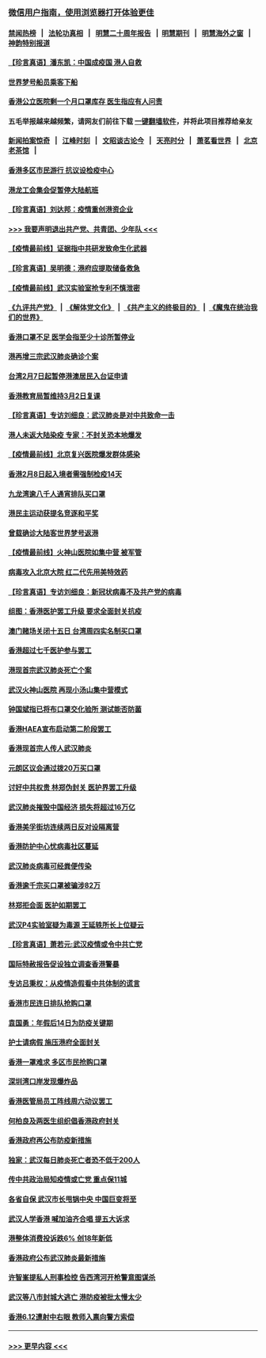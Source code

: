 ### [微信用户指南，使用浏览器打开体验更佳](https://github.com/gfw-breaker/banned-news1/blob/master/indexes/wechat-guide.md?t=0)
#### [禁闻热榜](热点新闻.md?t=0)  &nbsp;&nbsp;|&nbsp;&nbsp; [法轮功真相](https://github.com/gfw-breaker/truth/blob/master/README.md?t=0) &nbsp;&nbsp;|&nbsp;&nbsp; [明慧二十周年报告](https://github.com/gfw-breaker/mh-reports/blob/master/README.md?t=0) &nbsp;&nbsp;|&nbsp;&nbsp;[明慧期刊](https://github.com/gfw-breaker/mh-qikan) &nbsp;&nbsp;|&nbsp;&nbsp; [明慧海外之窗](https://github.com/gfw-breaker/mh-news/blob/master/README.md?t=0) &nbsp;&nbsp;|&nbsp;&nbsp; [神韵特别报道](https://github.com/gfw-breaker/mh-news/blob/master/shenyun.md?t=0)
#### [【珍言真语】潘东凯：中国成疫国 港人自救](../pages/nsc415/n11856962.md?t=02101244) 
#### [世界梦号船员乘客下船](../pages/nsc415/n11856883.md?t=02101244) 
#### [香港公立医院剩一个月口罩库存 医生指应有人问责](../pages/nsc415/n11856875.md?t=02101244) 
#### 五毛举报越来越频繁，请网友们前往下载 [一键翻墙软件](https://github.com/gfw-breaker/ssr-accounts)，并将此项目推荐给亲友
#### [新闻拍案惊奇](https://github.com/gfw-breaker/banned-news1/blob/master/pages/link4.md) &nbsp;&nbsp;|&nbsp;&nbsp; [江峰时刻](https://github.com/gfw-breaker/banned-news1/blob/master/pages/link4.md) &nbsp;&nbsp;|&nbsp;&nbsp; [文昭谈古论今](https://github.com/gfw-breaker/banned-news1/blob/master/pages/link4.md) &nbsp;&nbsp;|&nbsp;&nbsp; [天亮时分](https://github.com/gfw-breaker/banned-news1/blob/master/pages/link4.md) &nbsp;&nbsp;|&nbsp;&nbsp; [萧茗看世界](https://github.com/gfw-breaker/banned-news1/blob/master/pages/link4.md) &nbsp;&nbsp;|&nbsp;&nbsp; [北京老茶馆](https://github.com/gfw-breaker/banned-news1/blob/master/pages/link4.md) &nbsp;&nbsp;|&nbsp;&nbsp; 
#### [香港多区市民游行 抗议设检疫中心](../pages/nsc415/n11856866.md?t=02101244) 
#### [港龙工会集会促暂停大陆航班](../pages/nsc415/n11856840.md?t=02101244) 
#### [【珍言真语】刘达邦：疫情重创港资企业](../pages/nsc415/n11854274.md?t=02101244) 
#### [>>> 我要声明退出共产党、共青团、少年队 <<<](https://github.com/begood0513/goodnews/blob/master/quit/letter.md) 
#### [【疫情最前线】证据指中共研发致命生化武器](../pages/nsc415/n11853087.md?t=02101244) 
#### [【珍言真语】吴明德：港府应提取储备救急](../pages/nsc415/n11852734.md?t=02101244) 
#### [【疫情最前线】武汉实验室抢专利不慎泄密](../pages/nsc415/n11850310.md?t=02101244) 
#### [《九评共产党》](https://github.com/begood0513/9ping.md/blob/master/README.md) &nbsp;|&nbsp; [《解体党文化》](../../../../jtdwh.md/blob/master/README.md)  &nbsp;|&nbsp; [《共产主义的终极目的》](../../../../gczydzjmd.md/blob/master/README.md) &nbsp;|&nbsp; [《魔鬼在统治我们的世界》](../../../../mgztzwmdsj.md/blob/master/README.md) 
#### [香港口罩不足 医学会指至少十诊所暂停业](../pages/nsc415/n11850301.md?t=02101244) 
#### [港再增三宗武汉肺炎确诊个案](../pages/nsc415/n11850328.md?t=02101244) 
#### [台湾2月7日起暂停港澳居民入台证申请](../pages/nsc415/n11850304.md?t=02101244) 
#### [香港教育局暂维持3月2日复课](../pages/nsc415/n11850260.md?t=02101244) 
#### [【珍言真语】专访刘细良：武汉肺炎是对中共致命一击](../pages/nsc415/n11849934.md?t=02101244) 
#### [港人未返大陆染疫 专家：不封关恐本地爆发](../pages/nsc415/n11848021.md?t=02101244) 
#### [【疫情最前线】北京复兴医院爆发群体感染](../pages/nsc415/n11847626.md?t=02101244) 
#### [香港2月8日起入境者需强制检疫14天](../pages/nsc415/n11847658.md?t=02101244) 
#### [九龙湾逾八千人通宵排队买口罩](../pages/nsc415/n11847647.md?t=02101244) 
#### [港民主运动获提名竞逐和平奖](../pages/nsc415/n11847633.md?t=02101244) 
#### [曾载确诊大陆客世界梦号返港](../pages/nsc415/n11847608.md?t=02101244) 
#### [【疫情最前线】火神山医院如集中营 被军管](../pages/nsc415/n11847524.md?t=02101244) 
#### [病毒攻入北京大院 红二代先用美特效药](../pages/nsc415/n11847427.md?t=02101244) 
#### [【珍言真语】专访刘细良：新冠状病毒不及共产党的病毒](../pages/nsc415/n11847164.md?t=02101244) 
#### [组图：香港医护罢工升级 要求全面封关抗疫](../pages/nsc415/n11844107.md?t=02101244) 
#### [澳门赌场关闭十五日 台湾周四实名制买口罩](../pages/nsc415/n11845083.md?t=02101244) 
#### [香港超过七千医护参与罢工](../pages/nsc415/n11845051.md?t=02101244) 
#### [港现首宗武汉肺炎死亡个案](../pages/nsc415/n11844998.md?t=02101244) 
#### [武汉火神山医院 再现小汤山集中营模式](../pages/nsc415/n11844763.md?t=02101244) 
#### [钟国斌指已将布口罩交化验所 测试能否防菌](../pages/nsc415/n11842783.md?t=02101244) 
#### [香港HAEA宣布启动第二阶段罢工](../pages/nsc415/n11842723.md?t=02101244) 
#### [香港现首宗人传人武汉肺炎](../pages/nsc415/n11842766.md?t=02101244) 
#### [元朗区议会通过拨20万买口罩](../pages/nsc415/n11842754.md?t=02101244) 
#### [讨好中共权贵 林郑伪封关 医护界罢工升级](../pages/nsc415/n11842359.md?t=02101244) 
#### [武汉肺炎摧毁中国经济 损失将超过16万亿](../pages/nsc415/n11839723.md?t=02101244) 
#### [香港美孚街坊连续两日反对设隔离营](../pages/nsc415/n11839962.md?t=02101244) 
#### [香港防护中心忧病毒社区蔓延](../pages/nsc415/n11839933.md?t=02101244) 
#### [武汉肺炎病毒可经粪便传染](../pages/nsc415/n11839939.md?t=02101244) 
#### [香港逾千宗买口罩被骗涉82万](../pages/nsc415/n11839914.md?t=02101244) 
#### [林郑拒会面 医护如期罢工](../pages/nsc415/n11839892.md?t=02101244) 
#### [武汉P4实验室疑为毒源 王延轶所长上位疑云](../pages/nsc415/n11835543.md?t=02101244) 
#### [【珍言真语】萧若元:武汉疫情或令中共亡党](../pages/nsc415/n11829394.md?t=02101244) 
#### [国际特赦报告促设独立调查香港警暴](../pages/nsc415/n11833845.md?t=02101244) 
#### [专访吕秉权：从疫情造假看中共体制的谎言](../pages/nsc415/n11833813.md?t=02101244) 
#### [香港市民连日排队抢购口罩](../pages/nsc415/n11833794.md?t=02101244) 
#### [袁国勇：年假后14日为防疫关键期](../pages/nsc415/n11831088.md?t=02101244) 
#### [护士请病假 施压港府全面封关](../pages/nsc415/n11831030.md?t=02101244) 
#### [香港一罩难求 多区市民抢购口罩](../pages/nsc415/n11831002.md?t=02101244) 
#### [深圳湾口岸发现爆炸品](../pages/nsc415/n11828802.md?t=02101244) 
#### [香港医管局员工阵线周六动议罢工](../pages/nsc415/n11828762.md?t=02101244) 
#### [何柏良及两医生组织倡香港政府封关](../pages/nsc415/n11828749.md?t=02101244) 
#### [香港政府再公布防疫新措施](../pages/nsc415/n11828716.md?t=02101244) 
#### [独家：武汉每日肺炎死亡者恐不低于200人](../pages/nsc415/n11828240.md?t=02101244) 
#### [传中共政治局知疫情或亡党 重点保11城](../pages/nsc415/n11828145.md?t=02101244) 
#### [各省自保 武汉市长甩锅中央 中国巨变将至](../pages/nsc415/n11828021.md?t=02101244) 
#### [武汉人学香港 喊加油齐合唱 提五大诉求](../pages/nsc415/n11827046.md?t=02101244) 
#### [港整体消费投诉跌6% 创18年新低](../pages/nsc415/n11817280.md?t=02101244) 
#### [香港政府公布武汉肺炎最新措施](../pages/nsc415/n11817152.md?t=02101244) 
#### [许智峯提私人刑事检控 告西湾河开枪警意图谋杀](../pages/nsc415/n11817132.md?t=02101244) 
#### [武汉等八市封城大逃亡 港防疫被批太慢太少](../pages/nsc415/n11817058.md?t=02101244) 
#### [香港6.12遭射中右眼 教师入禀向警方索偿](../pages/nsc415/n11814678.md?t=02101244) 

----
#### [ >>> 更早内容 <<< ](../indexes/nsc415-earlier.md)
